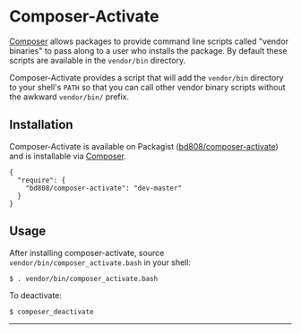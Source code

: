 Composer-Activate
=================

[Composer][] allows packages to provide command line scripts called "vendor
binaries" to pass along to a user who installs the package. By default these
scripts are available in the `vendor/bin` directory.

Composer-Activate provides a script that will add the `vendor/bin` directory
to your shell's `PATH` so that you can call other vendor binary scripts
without the awkward `vendor/bin/` prefix.

Installation
------------
Composer-Activate is available on Packagist ([bd808/composer-activate][]) and
is installable via [Composer][].

    {
      "require": {
        "bd808/composer-activate": "dev-master"
      }
    }


Usage
-----
After installing composer-activate, source `vendor/bin/composer_activate.bash`
in your shell:

    $ . vendor/bin/composer_activate.bash

To deactivate:

    $ composer_deactivate

---
[bd808/composer-activate]: https://packagist.org/packages/bd808/composer-activate
[Composer]: http://getcomposer.org
